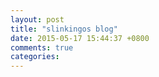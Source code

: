 ```yaml
---
layout: post
title: "slinkingos blog"
date: 2015-05-17 15:44:37 +0800
comments: true
categories: 
---
```

